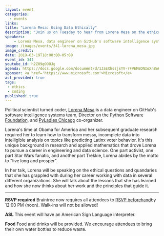 ```yaml
---
layout: event
categories:
  - events
links:
title: "Lorena Mesa: Using Data Ethically"
description: "Join us on Tuesday to hear from Lorena Mesa on the ethical questions and quandaries that she has grappled with during her career working with data in several different organizations and the principles that guide her work."
speakers:
    - Lorena Mesa, data engineer on GitHub's software intelligence systems team, Director on the Python Software Foundation, and PyLadies Chicago co-organizer
image: /images/events/341-lorena_mesa.jpg
image_credit:
date: 2019-03-19T18:00:00-05:00
event_id: 341
youtube_id: h2Z09gOOOJg
agenda: https://docs.google.com/document/d/1JaEXhssjsYV-7FVEMBONIoXn8o0Gjgzw1eKlwTltQr0/edit?usp=sharing
sponsor: <a href='https://www.microsoft.com'>Microsoft</a>
asl_provided: true
tags:
 - ethics
 - coding
published: true
---
```


Political scientist turned coder, [Lorena Mesa](http://lorenamesa.com/about.html) is a data engineer on GitHub's software intelligence systems team, Director on the [Python Software Foundation](https://www.python.org/psf/), and [PyLadies Chicago](https://www.meetup.com/Chicago-PyLadies/) co-organizer.

Lorena's time at Obama for America and her subsequent graduate research required her to learn how to transform messy, incomplete data into intelligible analysis on topics like predicting Latinx voter behavior. It's this unique background in research and applied mathematics that drove Lorena to pursue a career in engineering and data science. One part activist, one part Star Wars fanatic, and another part Trekkie, Lorena abides by the motto to "live long and prosper".

In her talk, Lorena will be speaking on the ethical questions and quandaries that she has grappled with during her career working with data in several different organizations. She will talk about the lessons that she has learned and how she now thinks about her work and the principles that guide it.

---

**RSVP required** Braintree now requires all attendees to [RSVP beforehand]({{site.rsvp_url}})by 12:00 PM (noon). Walk-ins will not be allowed!

**ASL** This event will have an American Sign Language interpreter.

**Food** Food and drinks will be provided. We encourage attendees to bring their own water bottles to reduce waste.
